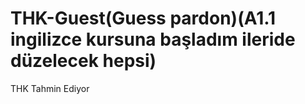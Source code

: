 # THK-Guest(Guess pardon)(A1.1 ingilizce kursuna başladım ileride düzelecek hepsi)
THK Tahmin Ediyor
